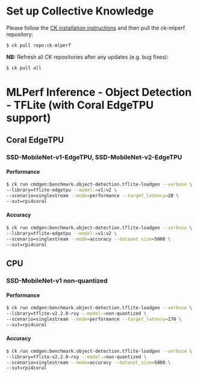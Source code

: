 # Set up Collective Knowledge

Please follow the [CK installation instructions](https://github.com/ctuning/ck#installation) and then pull the ck-mlperf repository:

```bash
$ ck pull repo:ck-mlperf
```

**NB:** Refresh all CK repositories after any updates (e.g. bug fixes):
```bash
$ ck pull all
```


# MLPerf Inference - Object Detection - TFLite (with Coral EdgeTPU support)

## Coral EdgeTPU

### SSD-MobileNet-v1-EdgeTPU, SSD-MobileNet-v2-EdgeTPU

#### Performance

```bash
$ ck run cmdgen:benchmark.object-detection.tflite-loadgen --verbose \
--library=tflite-edgetpu --model:=v1:v2 \
--scenario=singlestream --mode=performance --target_latency=20 \
--sut=rpi4coral
```

#### Accuracy

```bash
$ ck run cmdgen:benchmark.object-detection.tflite-loadgen --verbose \
--library=tflite-edgetpu --model:=v1:v2 \
--scenario=singlestream --mode=accuracy --dataset_size=5000 \
--sut=rpi4coral
```

## CPU

### SSD-MobileNet-v1 non-quantized

#### Performance

```bash
$ ck run cmdgen:benchmark.object-detection.tflite-loadgen --verbose \
--library=tflite-v2.2.0-ruy --model:=non-quantized \
--scenario=singlestream --mode=performance --target_latency=170 \
--sut=rpi4coral
```

#### Accuracy

```bash
$ ck run cmdgen:benchmark.object-detection.tflite-loadgen --verbose \
--library=tflite-v2.2.0-ruy --model:=non-quantized \
--scenario=singlestream --mode=accuracy --dataset_size=5000 \
--sut=rpi4coral
```
